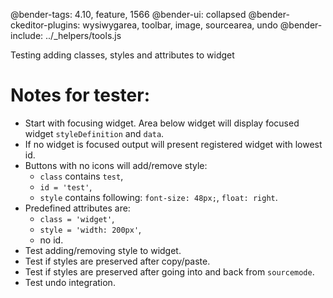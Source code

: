 @bender-tags: 4.10, feature, 1566
@bender-ui: collapsed
@bender-ckeditor-plugins: wysiwygarea, toolbar, image, sourcearea, undo
@bender-include: ../_helpers/tools.js

Testing adding classes, styles and attributes to widget

# Notes for tester:

* Start with focusing widget. Area below widget will display focused widget `styleDefinition` and `data`.
* If no widget is focused output will present registered widget with lowest id.
* Buttons with no icons will add/remove style:
	- `class` contains `test`,
	- `id = 'test'`,
	- `style` contains following: `font-size: 48px;`, `float: right`.
* Predefined attributes are:
	- `class = 'widget'`,
	- `style = 'width: 200px'`,
	- no id.
* Test adding/removing style to widget.
* Test if styles are preserved after copy/paste.
* Test if styles are preserved after going into and back from `sourcemode`.
* Test undo integration.
